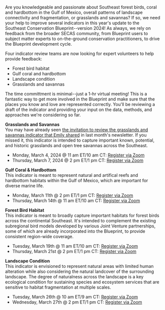 Are you knowledgeable and passionate about Southeast forest birds, coral and hardbottom in the Gulf of Mexico, overall patterns of landscape connectivity and fragmentation, or grasslands and savannas? If so, we need your help to improve several indicators in this year's update to the Southeast Conservation Blueprint--version 2024! As always, we rely on feedback from the broader SECAS community, from Blueprint users to subject matter experts to on-the-ground conservation practitioners, to drive the Blueprint development cycle. 

Four indicator review teams are now looking for expert volunteers to help provide feedback:
- Forest bird habitat
- Gulf coral and hardbottom
- Landscape condition
- Grasslands and savannas

The time committment is minimal--just a 1-hr virtual meeting! This is a fantastic way to get more involved in the Blueprint and make sure that the places you know and love are represented correctly. You'll be reviewing a draft of the indicator and providing your input on the data, methods, and approaches we're considering so far.

**Grasslands and Savannas**  
You may have already seen [the invitation to review the grasslands and savannas indicator that Emily shared](https://secassoutheast.org/2024/01/16/Calling-all-grassland-lovers-and-experts.html) in last month's newsletter. If you missed it, this indicator is intended to capture important known, potential, and historic grasslands and open tree savannas across the Southeast.

- Monday, March 4, 2024 @ 11 am ET/10 am CT: [Register via Zoom](https://doitalent.zoomgov.com/meeting/register/vJIsfuGtpj0iE7bH4wesZkluiyyH1fs1Hfc#/registration)
- Thursday, March 7, 2024 @ 2 pm ET/1 pm CT: [Register via Zoom](https://doitalent.zoomgov.com/meeting/register/vJItce6hqD4iEqCwSNwMqabVV4DUCLyxnbw#/registration)

**Gulf Coral & Hardbottom**  
This indicator is meant to represent natural and artifical reefs and hardbottom habitats within the Gulf of Mexico, which are important for diverse marine life.

- Monday, March 11th @ 2 pm ET/1 pm CT: [Register via Zoom](https://doitalent.zoomgov.com/meeting/register/vJItdOivqTkuGH0W6WWkxlQwe5F7NMpya58)
- Thursday, March 14th @ 11 am ET/10 am CT: [Register via Zoom](https://doitalent.zoomgov.com/meeting/register/vJIscOuhrjwqH2kAxiZUJGv8MStaTT-U5pk#/registration)

**Forest Bird Habitat**  
This indicator is meant to broadly capture important habitats for forest birds across the continental Southeast. It's intended to complement the existing subregional bird models developed by various Joint Venture partnerships, some of which are already incorporated into the Blueprint, to provide consistent region-wide coverage.

- Tuesday, March 19th @ 11 am ET/10 am CT: [Register via Zoom](https://doitalent.zoomgov.com/meeting/register/vJItd-upqz4sGYLnFAI4FkSdqMqO-qK9174)
- Thursday, March 21st @ 2 pm ET/1 pm CT: [Register via Zoom](https://doitalent.zoomgov.com/meeting/register/vJIsdO6qrjwvHc8u4v_GwVJgHugeMrofxGk)

**Landscape Condition**  
This indicator is envisioned to represent natural areas with limited human alteration while also considering the natural landcover of the surrounding landscape. The degree of naturalness across the landscape is a key ecological condition for sustaining species and ecosystem services that are sensitive to habitat fragmentation at multiple scales.

- Tuesday, March 26th @ 10 am ET/9 am CT: [Register via Zoom](https://doitalent.zoomgov.com/meeting/register/vJItdeCqrzgoG3t00yyRaJeoDPQFhfe-7Bk#/registration)
- Wednesday, March 27th @ 2 pm ET/1 pm CT: [Register via Zoom](https://doitalent.zoomgov.com/meeting/register/vJItd-mtrTIvGo7ksFxC6xGlBtH8c4eXLWw#/registration)


